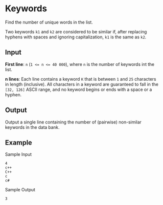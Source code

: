 # Keywords

Find the number of unique words in the list.

Two keywords `k1` and `k2` are considered to be similar if, after replacing hyphens with spaces and ignoring capitalization, `k1` is the same as `k2`.

## Input

**First line**: `n` (`1 <= n <= 40 000`), where `n` is the number of keywords int the list.

**n lines**: Each line contains a keyword `K` that is between `1` and `25` characters in length (inclusive). All characters in a keyword are guaranteed to fall in the `[32, 126]` ASCII range, and no keyword begins or ends with a space or a hyphen.

## Output

Output a single line containing the number of (pairwise) non-similar keywords in the data bank.

## Example

Sample Input

```
4
c++
C++
c
c#
```

Sample Output

```
3
```
